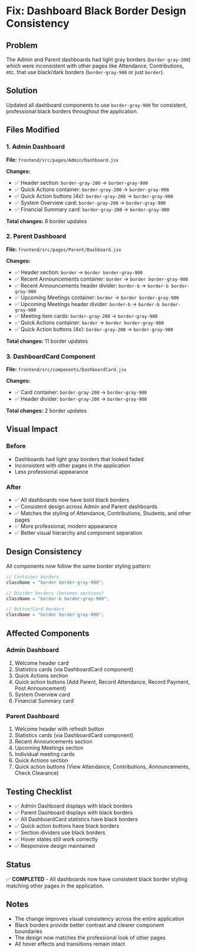 # Fix: Dashboard Black Border Design Consistency

## Problem

The Admin and Parent dashboards had light gray borders (`border-gray-200`) which were inconsistent with other pages like Attendance, Contributions, etc. that use black/dark borders (`border-gray-900` or just `border`).

## Solution

Updated all dashboard components to use `border-gray-900` for consistent, professional black borders throughout the application.

## Files Modified

### 1. Admin Dashboard

**File:** `frontend/src/pages/Admin/Dashboard.jsx`

**Changes:**

- ✅ Header section: `border-gray-200` → `border-gray-900`
- ✅ Quick Actions container: `border-gray-200` → `border-gray-900`
- ✅ Quick Action buttons (4x): `border-gray-200` → `border-gray-900`
- ✅ System Overview card: `border-gray-200` → `border-gray-900`
- ✅ Financial Summary card: `border-gray-200` → `border-gray-900`

**Total changes:** 8 border updates

### 2. Parent Dashboard

**File:** `frontend/src/pages/Parent/Dashboard.jsx`

**Changes:**

- ✅ Header section: `border` → `border border-gray-900`
- ✅ Recent Announcements container: `border` → `border border-gray-900`
- ✅ Recent Announcements header divider: `border-b` → `border-b border-gray-900`
- ✅ Upcoming Meetings container: `border` → `border border-gray-900`
- ✅ Upcoming Meetings header divider: `border-b` → `border-b border-gray-900`
- ✅ Meeting item cards: `border-gray-200` → `border-gray-900`
- ✅ Quick Actions container: `border` → `border border-gray-900`
- ✅ Quick Action buttons (4x): `border-gray-200` → `border-gray-900`

**Total changes:** 11 border updates

### 3. DashboardCard Component

**File:** `frontend/src/components/DashboardCard.jsx`

**Changes:**

- ✅ Card container: `border-gray-200` → `border-gray-900`
- ✅ Header divider: `border-gray-200` → `border-gray-900`

**Total changes:** 2 border updates

## Visual Impact

### Before

- Dashboards had light gray borders that looked faded
- Inconsistent with other pages in the application
- Less professional appearance

### After

- ✅ All dashboards now have bold black borders
- ✅ Consistent design across Admin and Parent dashboards
- ✅ Matches the styling of Attendance, Contributions, Students, and other pages
- ✅ More professional, modern appearance
- ✅ Better visual hierarchy and component separation

## Design Consistency

All components now follow the same border styling pattern:

```jsx
// Container borders
className = "border border-gray-900";

// Divider borders (between sections)
className = "border-b border-gray-900";

// Button/Card borders
className = "border border-gray-900";
```

## Affected Components

### Admin Dashboard

1. Welcome header card
2. Statistics cards (via DashboardCard component)
3. Quick Actions section
4. Quick action buttons (Add Parent, Record Attendance, Record Payment, Post Announcement)
5. System Overview card
6. Financial Summary card

### Parent Dashboard

1. Welcome header with refresh button
2. Statistics cards (via DashboardCard component)
3. Recent Announcements section
4. Upcoming Meetings section
5. Individual meeting cards
6. Quick Actions section
7. Quick action buttons (View Attendance, Contributions, Announcements, Check Clearance)

## Testing Checklist

- ✅ Admin Dashboard displays with black borders
- ✅ Parent Dashboard displays with black borders
- ✅ All DashboardCard statistics have black borders
- ✅ Quick action buttons have black borders
- ✅ Section dividers use black borders
- ✅ Hover states still work correctly
- ✅ Responsive design maintained

## Status

✅ **COMPLETED** - All dashboards now have consistent black border styling matching other pages in the application.

## Notes

- The change improves visual consistency across the entire application
- Black borders provide better contrast and clearer component boundaries
- The design now matches the professional look of other pages
- All hover effects and transitions remain intact
